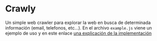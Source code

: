 # Crawly

Un simple web crawler para explorar la web en busca de determinada información (email, telefonos, etc...). En el archivo `example.js` viene un ejemplo de uso y en este enlace [una explicación de la implementación](https://antonioweb.dev/articulo/creando-un-web-crawler-para-extraer-informacion-de-un-sitio-web)

